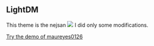 ## LightDM

This theme is the nejsan ![](https://github.com/nejsan/lightdm-webkit-theme-tendou) I did only some modifications.

[Try the demo of maureyes0126](https://maureyes0126.github.io/theme/)
